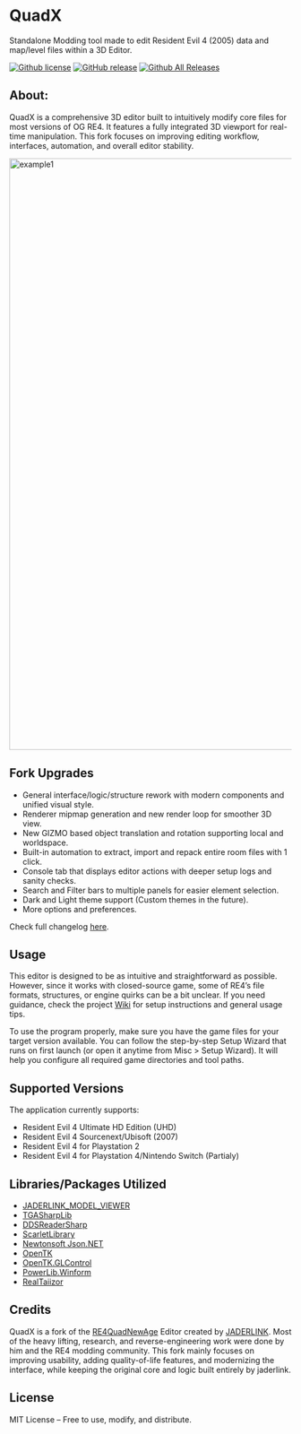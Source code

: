 # QuadX

Standalone Modding tool made to edit Resident Evil 4 (2005) data and map/level files within a 3D Editor.

[![Github license](https://img.shields.io/github/license/r3nzk/Re4QuadX.svg)](LICENSE) 
[![GitHub release](https://img.shields.io/github/release/r3nzk/Re4QuadX.svg)](https://github.com/r3nzk/Re4QuadX-Project//releases/latest)
[![Github All Releases](https://img.shields.io/github/downloads/r3nzk/Re4QuadX/total.svg)](https://github.com/r3nzk/Re4QuadX/releases/latest)

## About:
QuadX is a comprehensive 3D editor built to intuitively modify core files for most versions of OG RE4. It features a fully integrated 3D viewport for real-time manipulation.
This fork focuses on improving editing workflow, interfaces, automation, and overall editor stability.

<img width="1919" height="1056" alt="example1" src="https://github.com/user-attachments/assets/b459dc5a-12aa-4a01-8db5-0b05e7f45a45" />

## Fork Upgrades
* General interface/logic/structure rework with modern components and unified visual style.
* Renderer mipmap generation and new render loop for smoother 3D view.
* New GIZMO based object translation and rotation supporting local and worldspace.
* Built-in automation to extract, import and repack entire room files with 1 click.
* Console tab that displays editor actions with deeper setup logs and sanity checks.
* Search and Filter bars to multiple panels for easier element selection.
* Dark and Light theme support (Custom themes in the future).
* More options and preferences.

Check full changelog [here](https://github.com/r3nzk/RE4QuadX/commits/main).

## Usage
This editor is designed to be as intuitive and straightforward as possible. However, since it works with closed-source game, some of RE4’s file formats, structures, or engine quirks can be a bit unclear. If you need guidance, check the project [Wiki](https://github.com/r3nzk/Re4QuadX/wiki) for setup instructions and general usage tips.

To use the program properly, make sure you have the game files for your target version available. You can follow the step-by-step Setup Wizard that runs on first launch (or open it anytime from Misc > Setup Wizard). It will help you configure all required game directories and tool paths.

## Supported Versions
The application currently supports:
- Resident Evil 4 Ultimate HD Edition (UHD)
- Resident Evil 4 Sourcenext/Ubisoft (2007)
- Resident Evil 4 for Playstation 2
- Resident Evil 4 for Playstation 4/Nintendo Switch (Partialy)

## Libraries/Packages Utilized
* [JADERLINK_MODEL_VIEWER](https://github.com/JADERLINK/JADERLINK_MODEL_VIEWER)
* [TGASharpLib](https://github.com/ALEXGREENALEX/TGASharpLib)
* [DDSReaderSharp](https://github.com/ALEXGREENALEX/DDSReaderSharp)
* [ScarletLibrary](https://github.com/xdanieldzd/Scarlet)
* [Newtonsoft Json.NET](https://www.newtonsoft.com/json)
* [OpenTK](https://www.nuget.org/packages/OpenTK/)
* [OpenTK.GLControl](https://www.nuget.org/packages/OpenTK.GLControl)
* [PowerLib.Winform](https://www.nuget.org/packages/PowerLib.Winform)
* [RealTaiizor](https://github.com/Taiizor/ReaLTaiizor)

## Credits
QuadX is a fork of the [RE4QuadNewAge](https://github.com/JADERLINK/Re4QuadNewAge) Editor created by [JADERLINK](https://github.com/JADERLINK/).
Most of the heavy lifting, research, and reverse-engineering work were done by him and the RE4 modding community.
This fork mainly focuses on improving usability, adding quality-of-life features, and modernizing the interface, while keeping the original core and logic built entirely by jaderlink.

## License
MIT License – Free to use, modify, and distribute.
